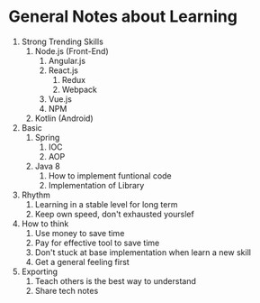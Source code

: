 # General Notes about Learning

1. Strong Trending Skills
	1. Node.js (Front-End)
		1. Angular.js
		2. React.js
			1. Redux
			2. Webpack
		3. Vue.js
		4. NPM
	2. Kotlin (Android)
2. Basic
	1. Spring
		1. IOC
		2. AOP
	2. Java 8
		1. How to implement funtional code
		2. Implementation of Library
3. Rhythm
	1. Learning in a stable level for long term
	2. Keep own speed, don't exhausted yourslef
4. How to think
	1. Use money to save time
	2. Pay for effective tool to save time
	3. Don't stuck at base implementation when learn a new skill
	4. Get a general feeling first
5. Exporting
	1. Teach others is the best way to understand
	2. Share tech notes
